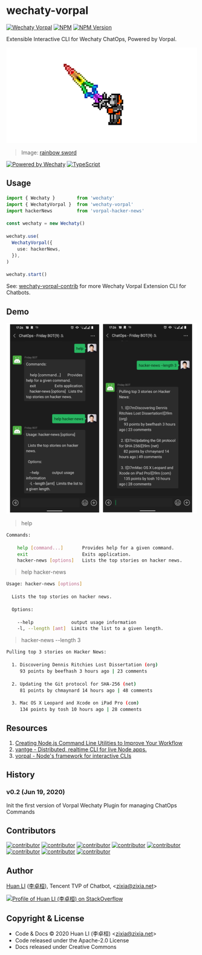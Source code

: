 # wechaty-vorpal

[![Wechaty Vorpal](https://img.shields.io/badge/Wechaty-Vorpal-brightgreen.svg)](https://github.com/wechaty/wechaty-vorpal)
[![NPM](https://github.com/wechaty/wechaty-vorpal/workflows/NPM/badge.svg)](https://github.com/wechaty/wechaty-vorpal/actions?query=workflow%3ANPM)
 [![NPM Version](https://img.shields.io/npm/v/wechaty-vorpal?color=brightgreen)](https://www.npmjs.com/package/wechaty-vorpal)

Extensible Interactive CLI for Wechaty ChatOps, Powered by Vorpal.

[![Wechaty Vorpal](docs/images/wechaty-vorpal.png)](https://github.com/wechaty/wechaty-vorpal)

> Image: [rainbow sword](http://pixelartmaker.com/art/3008b950f5ab168)

[![Powered by Wechaty](https://img.shields.io/badge/Powered%20By-Wechaty-brightgreen.svg)](https://github.com/Wechaty/wechaty)
[![TypeScript](https://img.shields.io/badge/%3C%2F%3E-TypeScript-blue.svg)](https://www.typescriptlang.org/)

## Usage

```ts
import { Wechaty }        from 'wechaty'
import { WechatyVorpal }  from 'wechaty-vorpal'
import hackerNews         from 'vorpal-hacker-news'

const wechaty = new Wechaty()

wechaty.use(
  WechatyVorpal({
    use: hackerNews,
  }),
)

wechaty.start()
```

See: [wechaty-vorpal-contrib](https://github.com/wechaty/wechaty-vorpal-contrib) for more Wechaty Vorpal Extension CLI for Chatbots.

## Demo

![Wechaty Vorpal Hacker News](docs/images/wechaty-vorpal-hacker-news.png)

> help

```sh
Commands:

    help [command...]       Provides help for a given command.
    exit                    Exits application.
    hacker-news [options]   Lists the top stories on hacker news.
```

> help hacker-news

```sh
Usage: hacker-news [options]

  Lists the top stories on hacker news.

  Options:

    --help              output usage information
    -l, --length [amt]  Limits the list to a given length.
```

> hacker-news --length 3

```sh
Pulling top 3 stories on Hacker News:

  1. Discovering Dennis Ritchies Lost Dissertation (org)
     93 points by beefhash 3 hours ago | 23 comments

  2. Updating the Git protocol for SHA-256 (net)
     81 points by chmaynard 14 hours ago | 48 comments

  3. Mac OS X Leopard and Xcode on iPad Pro (com)
     134 points by tosh 10 hours ago | 28 comments
```

## Resources

1. [Creating Node.js Command Line Utilities to Improve Your Workflow](https://www.telerik.com/blogs/creating-node-js-command-line-utilities-improve-workflow)
1. [vantge - Distributed, realtime CLI for live Node apps.](https://github.com/dthree/vantage)
1. [vorpal - Node's framework for interactive CLIs](https://github.com/dthree/vorpal)

## History

### v0.2 (Jun 19, 2020)

Init the first version of Vorpal Wechaty Plugin for managing ChatOps Commands

## Contributors

[![contributor](https://sourcerer.io/fame/huan/wechaty/wechaty-vorpal/images/0)](https://sourcerer.io/fame/huan/wechaty/wechaty-vorpal/links/0)
[![contributor](https://sourcerer.io/fame/huan/wechaty/wechaty-vorpal/images/1)](https://sourcerer.io/fame/huan/wechaty/wechaty-vorpal/links/1)
[![contributor](https://sourcerer.io/fame/huan/wechaty/wechaty-vorpal/images/2)](https://sourcerer.io/fame/huan/wechaty/wechaty-vorpal/links/2)
[![contributor](https://sourcerer.io/fame/huan/wechaty/wechaty-vorpal/images/3)](https://sourcerer.io/fame/huan/wechaty/wechaty-vorpal/links/3)
[![contributor](https://sourcerer.io/fame/huan/wechaty/wechaty-vorpal/images/4)](https://sourcerer.io/fame/huan/wechaty/wechaty-vorpal/links/4)
[![contributor](https://sourcerer.io/fame/huan/wechaty/wechaty-vorpal/images/5)](https://sourcerer.io/fame/huan/wechaty/wechaty-vorpal/links/5)
[![contributor](https://sourcerer.io/fame/huan/wechaty/wechaty-vorpal/images/6)](https://sourcerer.io/fame/huan/wechaty/wechaty-vorpal/links/6)
[![contributor](https://sourcerer.io/fame/huan/wechaty/wechaty-vorpal/images/7)](https://sourcerer.io/fame/huan/wechaty/wechaty-vorpal/links/7)

## Author

[Huan LI](https://github.com/huan) ([李卓桓](http://linkedin.com/in/zixia)), Tencent TVP of Chatbot, \<zixia@zixia.net\>

[![Profile of Huan LI (李卓桓) on StackOverflow](https://stackexchange.com/users/flair/265499.png)](https://stackexchange.com/users/265499)

## Copyright & License

- Code & Docs © 2020 Huan LI (李卓桓) \<zixia@zixia.net\>
- Code released under the Apache-2.0 License
- Docs released under Creative Commons
